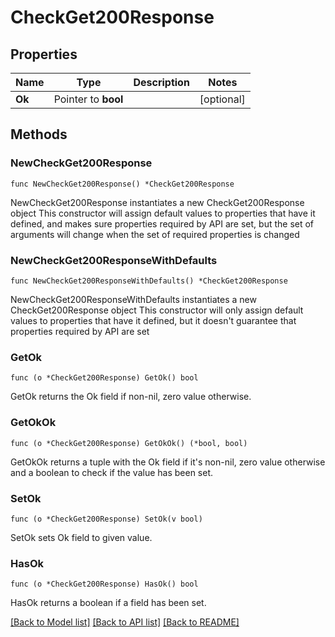 # CheckGet200Response

## Properties

Name | Type | Description | Notes
------------ | ------------- | ------------- | -------------
**Ok** | Pointer to **bool** |  | [optional] 

## Methods

### NewCheckGet200Response

`func NewCheckGet200Response() *CheckGet200Response`

NewCheckGet200Response instantiates a new CheckGet200Response object
This constructor will assign default values to properties that have it defined,
and makes sure properties required by API are set, but the set of arguments
will change when the set of required properties is changed

### NewCheckGet200ResponseWithDefaults

`func NewCheckGet200ResponseWithDefaults() *CheckGet200Response`

NewCheckGet200ResponseWithDefaults instantiates a new CheckGet200Response object
This constructor will only assign default values to properties that have it defined,
but it doesn't guarantee that properties required by API are set

### GetOk

`func (o *CheckGet200Response) GetOk() bool`

GetOk returns the Ok field if non-nil, zero value otherwise.

### GetOkOk

`func (o *CheckGet200Response) GetOkOk() (*bool, bool)`

GetOkOk returns a tuple with the Ok field if it's non-nil, zero value otherwise
and a boolean to check if the value has been set.

### SetOk

`func (o *CheckGet200Response) SetOk(v bool)`

SetOk sets Ok field to given value.

### HasOk

`func (o *CheckGet200Response) HasOk() bool`

HasOk returns a boolean if a field has been set.


[[Back to Model list]](../README.md#documentation-for-models) [[Back to API list]](../README.md#documentation-for-api-endpoints) [[Back to README]](../README.md)


